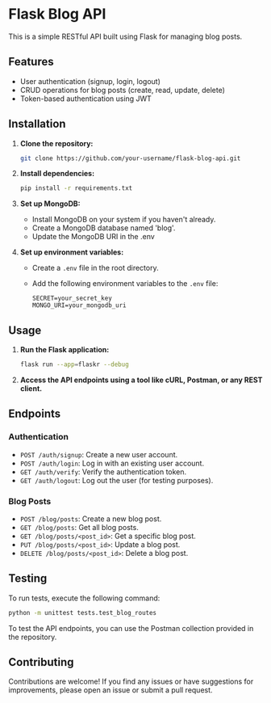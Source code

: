 # Flask Blog API

This is a simple RESTful API built using Flask for managing blog posts.

## Features

- User authentication (signup, login, logout)
- CRUD operations for blog posts (create, read, update, delete)
- Token-based authentication using JWT

## Installation

1. **Clone the repository:**

   ```bash
   git clone https://github.com/your-username/flask-blog-api.git
   ```

2. **Install dependencies:**

   ```bash
   pip install -r requirements.txt
   ```

3. **Set up MongoDB:**

   - Install MongoDB on your system if you haven't already.
   - Create a MongoDB database named 'blog'.
   - Update the MongoDB URI in the .env

4. **Set up environment variables:**

   - Create a `.env` file in the root directory.
   - Add the following environment variables to the `.env` file:

     ```env
     SECRET=your_secret_key
     MONGO_URI=your_mongodb_uri
     ```

## Usage

1. **Run the Flask application:**

   ```bash
   flask run --app=flaskr --debug
   ```

2. **Access the API endpoints using a tool like cURL, Postman, or any REST client.**

## Endpoints

### Authentication

- `POST /auth/signup`: Create a new user account.
- `POST /auth/login`: Log in with an existing user account.
- `GET /auth/verify`: Verify the authentication token.
- `GET /auth/logout`: Log out the user (for testing purposes).

### Blog Posts

- `POST /blog/posts`: Create a new blog post.
- `GET /blog/posts`: Get all blog posts.
- `GET /blog/posts/<post_id>`: Get a specific blog post.
- `PUT /blog/posts/<post_id>`: Update a blog post.
- `DELETE /blog/posts/<post_id>`: Delete a blog post.

## Testing

To run tests, execute the following command:

```bash
python -m unittest tests.test_blog_routes
```

To test the API endpoints, you can use the Postman collection provided in the repository.

## Contributing

Contributions are welcome! If you find any issues or have suggestions for improvements, please open an issue or submit a pull request.
